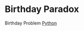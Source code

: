 # Birthday Paradox

Birthday Problem [Python](https://github.com/Roshni0/Mathematical/blob/master/Birthday%20Paradox/paradox.py)
